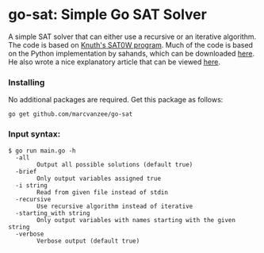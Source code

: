 # go-sat: Simple Go SAT Solver

A simple SAT solver that can either use a recursive or an iterative algorithm. The code is based on [Knuth's SAT0W program](http://www-cs-faculty.stanford.edu/~uno/programs.html). Much of the code is based on the Python implementation by sahands, which can be downloaded [here](https://github.com/sahands/simple-sat). He also wrote a nice explanatory article that can be viewed [here](http://sahandsaba.com/understanding-sat-by-implementing-a-simple-sat-solver-in-python.html).

### Installing

No additional packages are required. Get this package as follows:

```go get github.com/marcvanzee/go-sat```

### Input syntax:

```
$ go run main.go -h
  -all
        Output all possible solutions (default true)                  
  -brief                                                              
        Only output variables assigned true                           
  -i string                                                           
        Read from given file instead of stdin                         
  -recursive                                                          
        Use recursive algorithm instead of iterative                
  -starting_with string                                               
        Only output variables with names starting with the given string
  -verbose                                          
        Verbose output (default true)              
```
